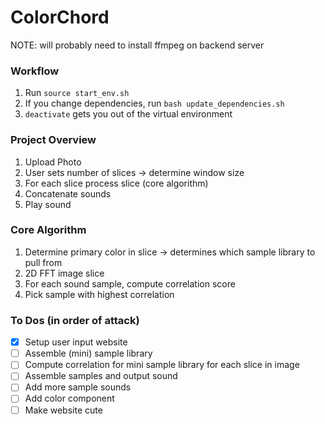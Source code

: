 # ColorChord

NOTE: will probably need to install ffmpeg on backend server

### Workflow
1. Run `source start_env.sh`
2. If you change dependencies, run `bash update_dependencies.sh`
3. `deactivate` gets you out of the virtual environment

### Project Overview
1. Upload Photo
2. User sets number of slices -> determine window size
3. For each slice process slice (core algorithm)
4. Concatenate sounds
5. Play sound

### Core Algorithm
1. Determine primary color in slice -> determines which sample library to pull from
2. 2D FFT image slice
3. For each sound sample, compute correlation score
4. Pick sample with highest correlation

### To Dos (in order of attack)
- [x] Setup user input website
- [ ] Assemble (mini) sample library
- [ ] Compute correlation for mini sample library for each slice in image
- [ ] Assemble samples and output sound
- [ ] Add more sample sounds
- [ ] Add color component
- [ ] Make website cute
